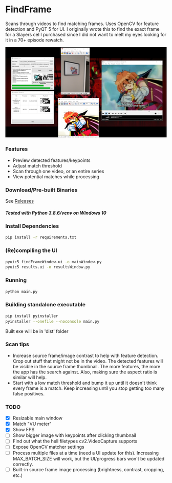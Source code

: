 # FindFrame
Scans through videos to find matching frames. Uses OpenCV for feature detection and PyQT 5 for UI.
I originally wrote this to find the exact frame for a Slayers cel I purchased since I did not want to melt my eyes looking for it in a 70+ episode rewatch.

![FindFrame screenshot with results](/readme-img/screenshotV1.png)

### Features
- Preview detected features/keypoints
- Adjust match threshold
- Scan through one video, or an entire series
- View potential matches while processing

### Download/Pre-built Binaries
See [Releases](https://github.com/Gunbard/FindFrame/releases)

##### Tested with Python 3.8.6/venv on Windows 10

### Install Dependencies
```sh
pip install -r requirements.txt
```

### (Re)compiling the UI
```sh
pyuic5 findFrameWindow.ui -o mainWindow.py
pyuic5 results.ui -o resultsWindow.py
```

### Running
```sh
python main.py
```

### Building standalone executable
```sh
pip install pyinstaller
pyinstaller --onefile --noconsole main.py
```

Built exe will be in 'dist' folder

### Scan tips
 - Increase source frame/image contrast to help with feature detection. Crop out stuff that might not be in the video. The detected features will be visible in the source frame thumbnail. The more features, the more the app has the search against. Also, making sure the aspect ratio is similar will help.
 - Start with a low match threshold and bump it up until it doesn't think every frame is a match. Keep increasing until you stop getting too many false positives.

### TODO
- [X] Resizable main window
- [X] Match "VU meter"
- [X] Show FPS
- [ ] Show bigger image with keypoints after clicking thumbnail
- [ ] Find out what the hell filetypes cv2.VideoCapture supports
- [ ] Expose OpenCV matcher settings
- [ ] Process multiple files at a time (need a UI update for this). Increasing MAX_BATCH_SIZE will work, but the UI/progress bars won't be updated correctly.
- [ ] Built-in source frame image processing (brightness, contrast, cropping, etc.)